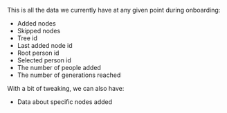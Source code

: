 This is all the data we currently have at any given point during onboarding:
* Added nodes
* Skipped nodes
* Tree id
* Last added node id
* Root person id
* Selected person id
* The number of people added
* The number of generations reached

With a bit of tweaking, we can also have:
- Data about specific nodes added